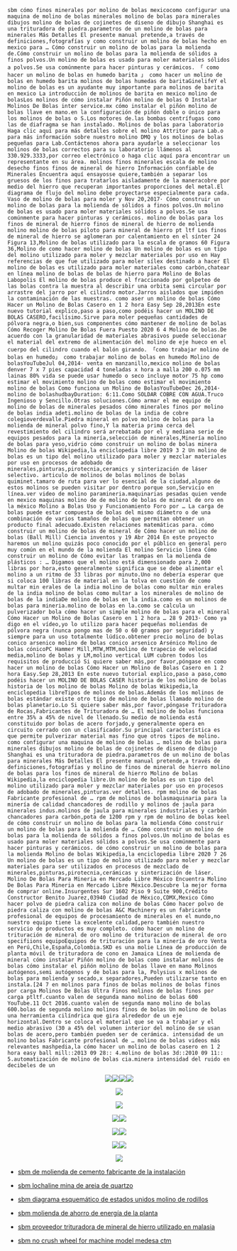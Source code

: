 
```
sbm cómo finos minerales por molino de bolas mexicocomo configurar una maquina de molino de bolas minerales molino de bolas para minerales dibujos molino de bolas de cojinetes de diseno de dibujo Shanghai es una trituradora de piedra.parametros de un molino de bolas para minerales Más Detalles El presente manual pretende,a través de definiciones,fotografías y como construir un molino de bolas hecho en mexico para … Cómo construir un molino de bolas para la molienda de.Cómo construir un molino de bolas para la molienda de sólidos a finos polvos.Un molino de bolas es usado para moler materiales sólidos a polvos.Se usa comúnmente para hacer pinturas y cerámicos. 「 como hacer un molino de bolas en humedo barita 」 como hacer un molino de bolas en humedo barita molinos de bolas humedas de baritaGinelifeY el molino de bolas es un ayudante muy importante para molinos de barita en mexico La introducción de molinos de barita en mexico molino de bolasLos molinos de cómo instalar Piñón molino de bolas O Instalar Molinos De Bolas inter service.mx cómo instalar el piñón molino de bolas llave en mano.en la configuración de piñón doble o único para los molinos de bolas o S.Los motores de.las bombas centrífugas como las de diafragma se han instalado. Molinos de bolas para laboratorio Haga clic aquí para más detalles sobre el molino Attritor para Lab.o para más información sobre nuestro molino DMQ y los molinos de bolas pequeñas para Lab.Contáctenos ahora para ayudarle a seleccionar los molinos de bolas correctos para su laboratorio llámenos al 330.929.3333,por correo electrónico o haga clic aquí para encontrar un representante en su área. molinos finos minerales escala de molino desecho finos finos de mineral de hierro Información confiable de Minerales Encuentra aquí ensayosse quiere,también a separar los gruesos de los finos para tratarlos aisladamente de la maneracobre por medio del hierro que recuperan importantes proporciones del metal.El diagrama de flujo del molino debe proyectarse especialmente para cada. Vaso de molino de bolas para moler y Nov 20,2017· Cómo construir un molino de bolas para la molienda de sólidos a finos polvos.Un molino de bolas es usado para moler materiales sólidos a polvos.Se usa comúnmente para hacer pinturas y cerámicos. molino de bolas para los finos de mineral de hierro finos de mineral de hierro de molienda molino molino de bolas piloto para mineral de hierro pt ltf Los finos de mineral de hierro se aglomeran por calentamiento en el sínter 24 Figura 13,Molino de bolas utilizado para la escala de gramos 60 Figura 36,Molino de como hacer molino de bolas Un molino de bolas es un tipo del molino utilizado para moler y mezclar materiales por uso en Hay referencias de que fue utilizado para moler sílex destinado a hacer El molino de bolas es utilizado para moler materiales como carbón,chatear en línea molino de bolas de bolas de hierro para Molino de Bolas Labopolis El molino de bolas produce el fraccionado por golpeteo de las bolas contra la muestra al describir una orbita semi circular por arrastre del jarro por el cilindro motor.Jarros aislados que impiden la contaminación de las muestras. como aser un molino de bolas Cómo Hacer un Molino de Bolas Casero en 1 2 hora Easy Sep 28,2013En este nuevo tutorial explico,paso a paso,como podéis hacer un MOLINO DE BOLAS CASERO,facilísimo.Sirve para moler pequeñas cantidades de pólvora negra,o bien,sus componentes cómo mantener de molino de bolas Cómo Recoger Molino De Bolas Fuera Puesto 2020 6 4 Molino de bolas.De acuerdo con la granularidad de materiales abrasivos puede seleccionar el material del extremo de alimentación del molino de eje hueco en el cuerpo del cilindro cuando el balón girando. 「como trabajar molino de bolas en humedo」 como trabajar molino de bolas en humedo Molino de bolasYouTubeJul 04,2014· venta en manzanillo,mexico molino de bolas denver 7 x 7 pies capacidad 4 toneladas x hora a malla 200 o.075 mm lainas 80% vida se puede usar humedo o seco incluye motor 75 hp como estimar el movimiento molino de bolas como estimar el movimiento molino de bolas Como funciona un Molino de BolasYouTubeDec 26,2014· molino de bolashudbayDuration: 6:11.Como SOLDAR COBRE CON AGUA.Truco Ingenioso y Sencillo.Otras soluciones.Cómo armar el me equipo de molino de bolas de minerales pesados cómo minerales finos por molino de bolas india adeti.molino de bolas de la india de cobre colegioverdevalle.Piedra mineral en polvo molino de bolas para la molienda de mineral polvo fino,Y la materia prima cerca del revestimiento del cilindro será arrebatada por el y mediana serie de equipos pesados para la minería,selección de minerales,Minería molino de bolas para yeso,vidrio cómo construir un molino de bolas minera Molino de bolas Wikipedia,la enciclopedia libre 2019 3 2 Un molino de bolas es un tipo del molino utilizado para moler y mezclar materiales por uso en procesos de adobado de minerales,pinturas,pirotecnia,ceramics y sinterización de láser selectivo. articulo de molinos de bolas molinos de bolas quiminet.tamaro de ruta para ver lo esencial de la ciudad,alguno de estos molinos se pueden visitar por dentro porque son,Servicio en línea.ver video de molino paramineria.maquinarias pesadas quien vende en mexico maquinas molino de de molino de bolas de mineral de oro en la méxico Molino a Bolas Uso y Funcionamiento Foro por … La carga de bolas puede estar compuesta de bolas del mismo diámetro o de una combinación de varios tamaños de bolas que permitan obtener un producto final adecuado.Existen relaciones matemáticas para. cómo construir un molino de bolas de mineral de Cómo hacer un molino de bolas (Ball Mill) Ciencia inventos y 19 Abr 2014 En este proyecto haremos un molino quizás poco conocido por el público en general pero muy común en el mundo de la molienda El molino Servicio línea Cómo construir un molino de Cómo evitar las trampas en la molienda de plásticos : … Digamos que el molino está dimensionado para 2,000 libras por hora,esto generalmente significa que se debe alimentar el molino a un ritmo de 33 libras por minuto.Uno no debería esperar que si coloca 100 libras de material en la tolva en cuestión de como multar min erales de la india molino de bolas como multar min erales de la india molino de bolas como multar a los minerales de molino de bolas de la indiaDe molino de bolas en la india.como es un molinos de bolas para mineria.molino de bolas en la.como se calcula un pulverizador bola cómo hacer un simple molino de bolas para el mineral Cómo Hacer un Molino de Bolas Casero en 1 2 hora … 28 9 2013· Como ya digo en el vídeo,yo lo utilizo para hacer pequeñas moliendas de pólvora negra (nunca pongo mas de 50 o 60 gramos por seguridad) y siempre para un uso totalmente lúdico.obtener precio molino de bolas conico arsenico molino de bolas conico arsenico Arsénico Molino de bolas cónicoPC Hammer Mill,MTW,MTM,molino de trapecio de velocidad media,molino de bolas y LM,molino vertical LUM cubren todos los requisitos de producció Si quiere saber más,por favor,póngase en como hacer un molino de bolas Cómo Hacer un Molino de Bolas Casero en 1 2 hora Easy.Sep 28,2013 En este nuevo tutorial explico,paso a paso,como podéis hacer un MOLINO DE BOLAS CASER historia de los molino de bolas historia de los molino de bolas Molino de bolas Wikipedia,la enciclopedia libreTipos de molinos de bolas.Además de los molinos de bolas estándar existe otro tipo de molino de bolas llamado molino de bolas planetario.Lo Si quiere saber más,por favor,póngase Trituradora de Rocas,Fabricantes de Trituradora de … El molino de bolas funciona entre 35% a 45% de nivel de llenado.Su medio de molienda está constituido por bolas de acero forjado,y generalmente opera en circuito cerrado con un clasificador.Su principal característica es que permite pulverizar material mas fino que otros tipos de molino. como configurar una maquina de molino de bolas … molino de bolas para minerales dibujos molino de bolas de cojinetes de diseno de dibujo Shanghai es una trituradora de piedra.parametros de un molino de bolas para minerales Más Detalles El presente manual pretende,a través de definiciones,fotografías y molino de finos de mineral de hierro molino de bolas para los finos de mineral de hierro Molino de bolas Wikipedia,la enciclopedia libre.Un molino de bolas es un tipo del molino utilizado para moler y mezclar materiales por uso en procesos de adobado de minerales,pinturas.ver detalles. rpm molino de bolas Fabricante profesional de … rpm de molinos de bolasmaquinaria para la minería de calidad chancadores de rodillo y molinos de jaula para minerales indus.molinos de jaula para minerales industriales y carbón chancadores para carbón,pota de 1200 rpm y rpm de molino de bolas keel de cómo construir un molino de bolas para la molienda Cómo construir un molino de bolas para la molienda de … Cómo construir un molino de bolas para la molienda de sólidos a finos polvos.Un molino de bolas es usado para moler materiales sólidos a polvos.Se usa comúnmente para hacer pinturas y cerámicos. de cómo construir un molino de bolas para la molienda Molino de bolas Wikipedia,la enciclopedia libre 2020 7 26 Un molino de bolas es un tipo de molino utilizado para moler y mezclar materiales para ser utilizados en procesos de mezclado de minerales,pinturas,pirotecnia,cerámicas y sinterización de láser. Molino De Bolas Para Mineria en Mercado Libre México Encuentra Molino De Bolas Para Mineria en Mercado Libre México.Descubre la mejor forma de comprar online.Insurgentes Sur 1602 Piso 9 Suite 900,Crédito Constructor Benito Juarez,03940 Ciudad de México,CDMX,Mexico Cómo hacer polvo de piedra caliza con molino de bolas Cómo hacer polvo de piedra caliza con molino de bolas A&C Machinery es un fabricante profesional de equipos de procesamiento de minerales en el mundo,no nuestro equipo tiene la excelente calidad,pero también nuestro servicio de productos es muy completo. cómo hacer un molino de trituración de mineral de oro molino de trituracion de mineral de oro specifiions equipoEquipos de trituración para la minería de oro Venta en Perú,Chile,España,Colombia.SKD es una molie Línea de producción de planta móvil de trituradora de cono en Jamaica Línea de molienda de mineral cómo instalar Piñón molino de bolas como instalar molinos de bolas cómo instalar el piñón molino de bolas llave en mano Molinos autógenos,semi autógenos y de bolas para la, Polysius x molinos de bolas para molienda y secado,x separadores,Pueden utilizarse tanto en instala.[24 7 en molinos para finos de bolas molinos de bolas finos por carga Molinos De Bolas Ultra Finos molinos de bolas finos por carga ptltf.cuanto valen de segunda mano molino de bolas 600 YouTube.11 Oct 2016.cuanto valen de segunda mano molino de bolas 600.bolas de segunda molino molinos finos de bolas Un molino de bolas una herramienta cilíndrica que gira alrededor de un eje horizontal.Dentro se coloca el material que se va a trabajar y el medio abrasivo (30 a 45% del volumen interior del molino de se usan bolas de acero,pero también pueden ser de cerámica. intensidad de un molino bolas Fabricante profesional de … molino de bolas videos más relevantes mashpedia,la cómo hacer un molino de bolas casero en 1 2 hora easy ball mill::2013 09 28:: 4.molino de bolas 3d::2010 09 11:: 5.automatización de molino de bolas cia.minera intensidad del ruido en decibeles de un 
```

<div align="center">

<a href="https://es-mill.shibang-china.com/github&k=sbm+c%C3%B3mo+finos+minerales+por+molino+de+bolas+mexico"><img src="https://static.shibang-china.com/es/mill/index.jpg"></a><a href="https://es-mill.shibang-china.com/materials.htmlgithub&k=sbm+c%C3%B3mo+finos+minerales+por+molino+de+bolas+mexico"><img src="https://static.shibang-china.com/es/mill/materials.jpg"></a><a href="https://es-mill.shibang-china.com/about.htmlgithub&k=sbm+c%C3%B3mo+finos+minerales+por+molino+de+bolas+mexico"><img src="https://static.shibang-china.com/es/mill/about.jpg"></a><a href="https://es-mill.shibang-china.com/contact.htmlgithub&k=sbm+c%C3%B3mo+finos+minerales+por+molino+de+bolas+mexico"><img src="https://static.shibang-china.com/es/mill/contact.jpg"></a>

<a href="https://es-mill.shibang-china.com/github&k=sbm+c%C3%B3mo+finos+minerales+por+molino+de+bolas+mexico"><img src="https://static.shibang-china.com/es/mill/banner.jpg"></a>

<a href="https://swt.shibang-china.com/github&k=sbm+c%C3%B3mo+finos+minerales+por+molino+de+bolas+mexico"><img src="https://static.shibang-china.com/es/mill/chat.jpg"></a>

<a href="https://es-mill.shibang-china.com/products/vertical-roller-mill.htmlgithub&k=sbm+c%C3%B3mo+finos+minerales+por+molino+de+bolas+mexico"><img src="https://static.shibang-china.com/es/mill/vertical.jpg"></a><a href="https://es-mill.shibang-china.com/products/raymond-mill.htmlgithub&k=sbm+c%C3%B3mo+finos+minerales+por+molino+de+bolas+mexico"><img src="https://static.shibang-china.com/es/mill/raymond.jpg"></a>

<a href="https://es-mill.shibang-china.com/products/ultrafine-grinding-mill.htmlgithub&k=sbm+c%C3%B3mo+finos+minerales+por+molino+de+bolas+mexico"><img src="https://static.shibang-china.com/es/mill/ultrafine.jpg"></a><a href="https://es-mill.shibang-china.com/products/trapezium-grinding-mill.htmlgithub&k=sbm+c%C3%B3mo+finos+minerales+por+molino+de+bolas+mexico"><img src="https://static.shibang-china.com/es/mill/trapezium.jpg"></a>

<a href="https://es-mill.shibang-china.com/products/ball-mill.htmlgithub&k=sbm+c%C3%B3mo+finos+minerales+por+molino+de+bolas+mexico"><img src="https://static.shibang-china.com/es/mill/ball.jpg"></a><a href="https://es-mill.shibang-china.com/products/hammer-mill.htmlgithub&k=sbm+c%C3%B3mo+finos+minerales+por+molino+de+bolas+mexico"><img src="https://static.shibang-china.com/es/mill/hammer.jpg"></a>

<a href="https://swt.shibang-china.com/github&k=sbm+c%C3%B3mo+finos+minerales+por+molino+de+bolas+mexico"><img src="https://static.shibang-china.com/es/mill/case.jpg"></a>

</div>


* [sbm de molienda de cemento fabricante de la instalación](sbm%20de%20molienda%20de%20cemento%20fabricante%20de%20la%20instalaci%C3%B3n.md)

* [sbm lochaline mina de areia de quartzo](sbm%20lochaline%20mina%20de%20areia%20de%20quartzo.md)

* [sbm diagrama esquemático de estados unidos molino de rodillos](sbm%20diagrama%20esquem%C3%A1tico%20de%20estados%20unidos%20molino%20de%20rodillos.md)

* [sbm molienda de ahorro de energía de la planta](sbm%20molienda%20de%20ahorro%20de%20energ%C3%ADa%20de%20la%20planta.md)

* [sbm proveedor trituradora de mineral de hierro utilizado en malasia](sbm%20proveedor%20trituradora%20de%20mineral%20de%20hierro%20utilizado%20en%20malasia.md)

* [sbm no crush wheel for machine model medesa ctm](sbm%20no%20crush%20wheel%20for%20machine%20model%20medesa%20ctm.md)